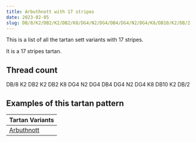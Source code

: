 ```yaml
---
title: Arbuthnott with 17 stripes
date: 2023-02-05
slug: DB/8/K2/DB2/K2/DB2/K8/DG4/N2/DG4/DB4/DG4/N2/DG4/K8/DB10/K2/DB/2
---
```

This is a list of all the tartan sett variants with 17 stripes.

It is a 17 stripes tartan.


## Thread count
DB/8 K2 DB2 K2 DB2 K8 DG4 N2 DG4 DB4 DG4 N2 DG4 K8 DB10 K2 DB/2

## Examples of this tartan pattern

| Tartan Variants |
|---------------|
| [Arbuthnott](/variants/db/8/k2/db2/k2/db2/k8/dg4/n2/dg4/db4/dg4/n2/dg4/k8/db10/k2/db/2-db000052-dg11450d-k000000-naaaaaa)||
